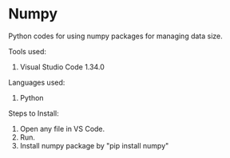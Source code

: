 # Numpy

Python codes for using numpy packages for managing data size.

Tools used:
1. Visual Studio Code 1.34.0

Languages used:
1. Python

Steps to Install:
1. Open any file in VS Code.
2. Run.
3. Install numpy package by "pip install numpy"
